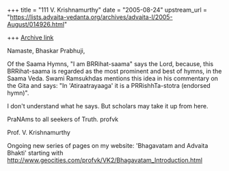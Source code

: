 +++
title = "111 V. Krishnamurthy"
date = "2005-08-24"
upstream_url = "https://lists.advaita-vedanta.org/archives/advaita-l/2005-August/014926.html"

+++
[Archive link](https://lists.advaita-vedanta.org/archives/advaita-l/2005-August/014926.html)

Namaste, Bhaskar Prabhuji,

Of the Saama Hymns, "I am BRRihat-saama" says the Lord,
because, this BRRihat-saama is regarded as the most
prominent  and best of hymns, in the Saama Veda. Swami
Ramsukhdas mentions this idea in his commentary on the Gita
and says: "In 'Atiraatrayaaga' it is a PRRishhTa-stotra
(endorsed hymn)".  

I don't understand what he says. But scholars may take it
up from here.

PraNAms to all seekers of Truth.
profvk

Prof. V. Krishnamurthy

Ongoing new series of pages on my  website: 'Bhagavatam and Advaita Bhakti'  starting with
http://www.geocities.com/profvk/VK2/Bhagavatam_Introduction.html

